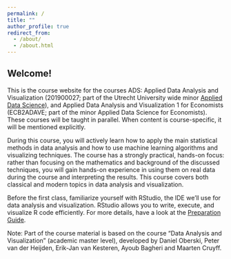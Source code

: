 ```yaml
---
permalink: /
title: ""
author_profile: true
redirect_from:
  - /about/
  - /about.html
---
```


## Welcome!

<div class="text-justify">

This is the course website for the courses ADS: Applied Data Analysis and Visualization (201900027; part of the Utrecht University wide minor <a href="https://students.uu.nl/en/academics/minors/applied-data-science" target="_blank">Applied Data Science</a>), and Applied Data Analysis and Visualization 1 for Economists (ECB2ADAVE; part of the minor Applied Data Science for Economists). These courses will be taught in parallel. When content is course-specific, it will be mentioned explicitly.

</div>

<div class="text-justify">

During this course, you will actively learn how to apply the main statistical methods in data analysis and how to use machine learning algorithms and visualizing techniques. The course has a strongly practical, hands-on focus: rather than focusing on the mathematics and background of the discussed techniques, you will gain hands-on experience in using them on real data during the course and interpreting the results. This course covers both classical and modern topics in data analysis and visualization.

</div>

<div class="text-justify">

Before the first class, familiarize yourself with RStudio, the IDE we’ll use for data analysis and visualization. RStudio allows you to write, execute, and visualize R code efficiently. For more details, have a look at the <a href="https://tshahedi.github.io/adav-course/files/Preparation.html" target="_blank">Preparation Guide</a>.

</div>


<div class="footnote">
Note: Part of the course material is based on the course “Data Analysis and Visualization” (academic master level), developed by Daniel Oberski, Peter van der Heijden, Erik-Jan van Kesteren, Ayoub Bagheri and Maarten Cruyff.
</div>
